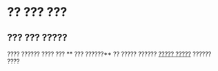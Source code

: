 # ?? ??? ???
## ??? ??? ?????

???? ?????? ???? ??? ** ??? ??????** ?? ????? ??????
 [????? ?????](http://google.com/)
 ?????? ????